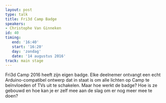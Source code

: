 ```yaml
---
layout: post
type: talk
title: Fri3d Camp Badge
speakers:
- Christophe Van Ginneken
id: 40
timing: 
   end: '16:40'
   start: '16:20'
   day: 'zondag'
   date: '14 augustus 2016'
track: main stage
---
```

Fri3d Camp 2016 heeft zijn eigen badge. Elke deelnemer ontvangt een echt Arduino-compatibel ontwerp dat in staat is om alle lichten op Camp te beïnvloeden of TVs uit te schakelen. Maar hoe werkt de badge? Hoe is ze gebouwd en hoe kan je er zelf mee aan de slag om er nog meer mee te doen?
